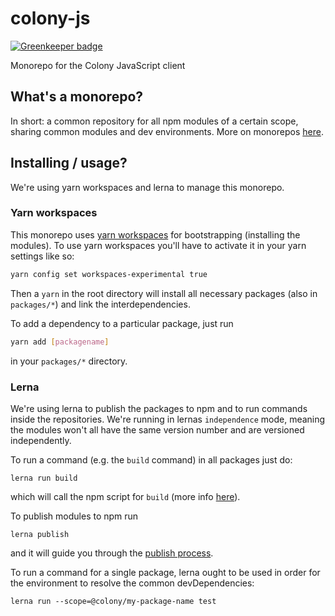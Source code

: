# colony-js

[![Greenkeeper badge](https://badges.greenkeeper.io/JoinColony/colony-js.svg?token=1fee7a42ece06b33380b3cc2c710775c7ae6e442a086a59dd77cd7e2809fe47c&ts=1518711661590)](https://greenkeeper.io/)

Monorepo for the Colony JavaScript client

## What's a monorepo?
In short: a common repository for all npm modules of a certain scope, sharing common modules and dev environments. More on monorepos [here](https://github.com/babel/babel/blob/master/doc/design/monorepo.md).

## Installing / usage?

We're using yarn workspaces and lerna to manage this monorepo.

### Yarn workspaces

This monorepo uses [yarn workspaces](https://yarnpkg.com/blog/2017/08/02/introducing-workspaces/) for bootstrapping (installing the modules). To use yarn workspaces you'll have to activate it in your yarn settings like so:

```bash
yarn config set workspaces-experimental true
```

Then a `yarn` in the root directory will install all necessary packages (also in `packages/*`) and link the interdependencies.

To add a dependency to a particular package, just run

```bash
yarn add [packagename]
```

in your `packages/*` directory.

### Lerna

We're using lerna to publish the packages to npm and to run commands inside the repositories. We're running in lernas `independence` mode, meaning the modules won't all have the same version number and are versioned independently.

To run a command (e.g. the `build` command) in all packages just do:

```
lerna run build
```

which will call the npm script for `build` (more info [here](https://github.com/lerna/lerna#run)).

To publish modules to npm run

```
lerna publish
```

and it will guide you through the [publish process](https://github.com/lerna/lerna#publish).

To run a command for a single package, lerna ought to be used in order
for the environment to resolve the common devDependencies:

```
lerna run --scope=@colony/my-package-name test
```
